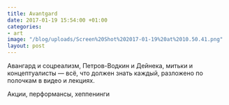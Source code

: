 ```yaml
---
title: Avantgard
date: 2017-01-19 15:54:00 +01:00
categories:
- art
image: "/blog/uploads/Screen%20Shot%202017-01-19%20at%2010.50.41.png"
layout: post
---
```


Авангард и соцреализм, Петров-Водкин и Дейнека, митьки и концептуалисты — всё, что должен знать каждый, разложено по полочкам в видео и лекциях.

Акции, перформансы, хеппенинги
